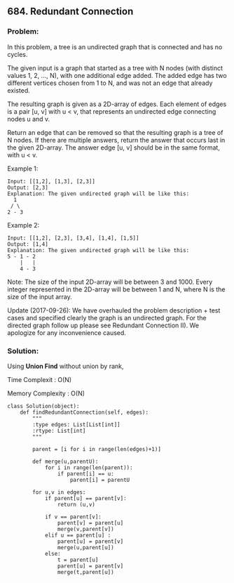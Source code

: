 ## 684. Redundant Connection

### Problem:

In this problem, a tree is an undirected graph that is connected and has no cycles.

The given input is a graph that started as a tree with N nodes (with distinct values 1, 2, ..., N), with one additional edge added. The added edge has two different vertices chosen from 1 to N, and was not an edge that already existed.

The resulting graph is given as a 2D-array of edges. Each element of edges is a pair [u, v] with u < v, that represents an undirected edge connecting nodes u and v.

Return an edge that can be removed so that the resulting graph is a tree of N nodes. If there are multiple answers, return the answer that occurs last in the given 2D-array. The answer edge [u, v] should be in the same format, with u < v.

Example 1:

```
Input: [[1,2], [1,3], [2,3]]
Output: [2,3]
Explanation: The given undirected graph will be like this:
  1
 / \
2 - 3
```

Example 2:

```
Input: [[1,2], [2,3], [3,4], [1,4], [1,5]]
Output: [1,4]
Explanation: The given undirected graph will be like this:
5 - 1 - 2
    |   |
    4 - 3
```
Note:
The size of the input 2D-array will be between 3 and 1000.
Every integer represented in the 2D-array will be between 1 and N, where N is the size of the input array.

Update (2017-09-26):
We have overhauled the problem description + test cases and specified clearly the graph is an undirected graph. For the directed graph follow up please see Redundant Connection II). We apologize for any inconvenience caused.

### Solution:

Using **Union Find** without union by rank,

Time Complexit : O(N)

Memory Complexity : O(N)

```
class Solution(object):
    def findRedundantConnection(self, edges):
        """
        :type edges: List[List[int]]
        :rtype: List[int]
        """ 
        
        parent = [i for i in range(len(edges)+1)]
        
        def merge(u,parentU):
            for i in range(len(parent)):
                if parent[i] == u:
                    parent[i] = parentU

        for u,v in edges:
            if parent[u] == parent[v]:
                return (u,v)
            
            if v == parent[v]:
                parent[v] = parent[u]
                merge(v,parent[v])
            elif u == parent[u] :
                parent[u] = parent[v]  
                merge(u,parent[u])
            else:
                t = parent[u]
                parent[u] = parent[v]      
                merge(t,parent[u])
```                



